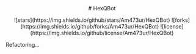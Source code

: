 <div align="center">
# HexQBot
</div>

<p align="center">
![stars](https://img.shields.io/github/stars/Am473ur/HexQBot)
![forks](https://img.shields.io/github/forks/Am473ur/HexQBot)
![license](https://img.shields.io/github/license/Am473ur/HexQBot)
</p>

Refactoring...
